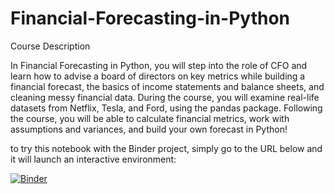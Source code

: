 # Financial-Forecasting-in-Python

Course Description

In Financial Forecasting in Python, you will step into the role of CFO and learn how to advise a board of directors on key metrics while building a financial forecast, the basics of income statements and balance sheets, and cleaning messy financial data. During the course, you will examine real-life datasets from Netflix, Tesla, and Ford, using the pandas package. Following the course, you will be able to calculate financial metrics, work with assumptions and variances, and build your own forecast in Python!

to try this notebook with the Binder project, simply
go to the URL below and it will launch an interactive environment:


[![Binder](https://mybinder.org/badge_logo.svg)](https://mybinder.org/v2/gh/gmineo/Financial-Forecasting-in-Python/master?Income-statements.ipynb.ipynb)

